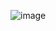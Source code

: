 ![image](https://github.com/Mifalem/Patterns/assets/144659575/57fa7dc1-5e62-4892-9ac2-ed09d1d43c6f)

